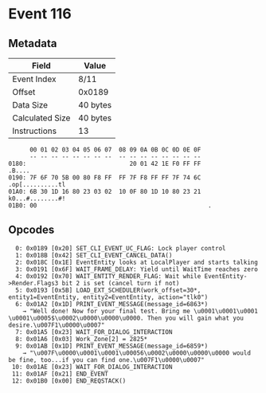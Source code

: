 # Event 116

## Metadata

| Field           | Value    |
|-----------------|----------|
| Event Index     | 8/11     |
| Offset          | 0x0189   |
| Data Size       | 40 bytes |
| Calculated Size | 40 bytes |
| Instructions    | 13       |

```
      00 01 02 03 04 05 06 07  08 09 0A 0B 0C 0D 0E 0F
      -- -- -- -- -- -- -- --  -- -- -- -- -- -- -- --
0180:                             20 01 42 1E F0 FF FF            .B....
0190: 7F 6F 70 5B 00 80 F8 FF  FF 7F F8 FF FF 7F 74 6C  .op[..........tl
01A0: 6B 30 1D 16 80 23 03 02  10 0F 80 1D 10 80 23 21  k0...#........#!
01B0: 00                                                .               
```

## Opcodes

```
  0: 0x0189 [0x20] SET_CLI_EVENT_UC_FLAG: Lock player control
  1: 0x018B [0x42] SET_CLI_EVENT_CANCEL_DATA()
  2: 0x018C [0x1E] EventEntity looks at LocalPlayer and starts talking
  3: 0x0191 [0x6F] WAIT_FRAME_DELAY: Yield until WaitTime reaches zero
  4: 0x0192 [0x70] WAIT_ENTITY_RENDER_FLAG: Wait while EventEntity->Render.Flags3 bit 2 is set (cancel turn if not)
  5: 0x0193 [0x5B] LOAD_EXT_SCHEDULER(work_offset=30*, entity1=EventEntity, entity2=EventEntity, action="tlk0")
  6: 0x01A2 [0x1D] PRINT_EVENT_MESSAGE(message_id=6863*)
    → "Well done! Now for your final test. Bring me \u0001\u0001\u0001 \u0001\u0005$\u0002\u0000\u0000\u0000. Then you will gain what you desire.\u007F1\u0000\u0007"
  7: 0x01A5 [0x23] WAIT_FOR_DIALOG_INTERACTION
  8: 0x01A6 [0x03] Work_Zone[2] = 2825*
  9: 0x01AB [0x1D] PRINT_EVENT_MESSAGE(message_id=6859*)
    → "\u007F\u0000\u0001\u0001\u00056\u0002\u0000\u0000\u0000 would be fine, too...if you can find one.\u007F1\u0000\u0007"
 10: 0x01AE [0x23] WAIT_FOR_DIALOG_INTERACTION
 11: 0x01AF [0x21] END_EVENT
 12: 0x01B0 [0x00] END_REQSTACK()
```
